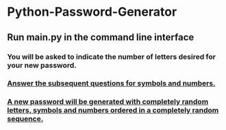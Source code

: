 # Python-Password-Generator

## Run main.py in the command line interface

### You will be asked to indicate the number of letters desired for your new password.
<a href="Python-Password-Generator\Letters.PNG">

### Answer the subsequent questions for symbols and numbers.
<a href= "Python-Password-Generator\questions.PNG">

### A new password will be generated with completely random letters, symbols and numbers ordered in a completely random sequence.
<a href= "Python-Password-Generator\newPass.PNG">
